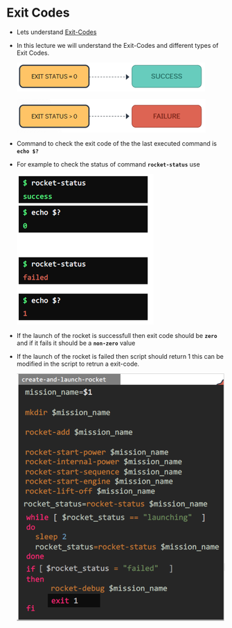 # Exit Codes

  - Lets understand [Exit-Codes](https://kodekloud.com/topic/exit-codes/)

  - In this lecture we will understand the Exit-Codes and different types of Exit Codes.

    ![e0](../../images/e0.PNG)


    ![e1](../../images/e1.PNG)


  - Command to check the exit code of the the last executed command is  **`echo $?`**

  - For example to check the status of command **`rocket-status`** use

    ![rs](../../images/rs.PNG)


  - If the launch of the rocket is successfull then exit code should be **`zero`** and if it fails it should be a **`non-zero`** value

  - If the launch of the rocket is failed then script should return 1 this can be modified in the script to retrun a exit-code.

    ![exit](../../images/exit.PNG)